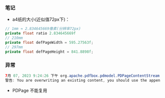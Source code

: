 ### 笔记
* a4纸的大小(近似值72px下)：
``` java
// 1mm ≈ 2.834645669像素(分辨率72px)
private float ratio 2.834645669f
// 210mm
private float defPageWidth = 595.27563f;
// 297mm
private float defPageHeight = 841.8898f;
```

### 异常
``` java
7月 07, 2023 9:24:26 下午 org.apache.pdfbox.pdmodel.PDPageContentStream <init>
警告: You are overwriting an existing content, you should use the append mode
```
* PDPage 不能复用